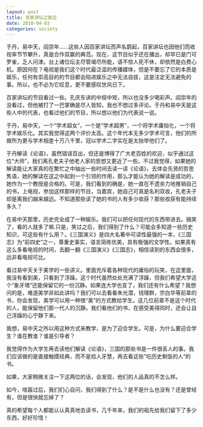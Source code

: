 ```yaml
---
layout: post
title: 百家讲坛之我见
date: 2010-04-03
categories: society
---
```

于丹，易中天，阎崇年……这些人因百家讲坛而声名鹊起，百家讲坛也因他们而收视率节节攀升，真是合作双赢的典范。现在，这节目似乎还在播出，却早已是门可罗雀，乏人问津。台上诸位坛主尽管竭尽所能，语不惊人死不休，却依然是白费心机。原因何在？电视是我们这个时代最泛滥的传播媒体，但是不要忘了它的本质是娱乐，任何有崇高目的的节目都会陷进娱乐之中无法自拔，这是注定无法避免的事。所以，也不必为它叹息，更不要感叹世风日下。


百家讲坛的节目看过一些。孔庆东讲的中规中矩，所以也没多少喝彩声。阎崇年的没看过，但他被打了一巴掌确是尽人皆知，我也不想过多评论。于丹和易中天是这些人中的代表，也看过他们的节目，所以想以他们为代表说一说。

于丹，易中天，一个“学术超女”，一个是“学术超男”，一个将学术庸俗化，一个将学术娱乐化。其实我觉得这两个评价太高。这个年代本无多少学术可言，他们的所做所为更与学术相差十万八千里，冠以学术二字实在是太抬举他们了。

于丹解读《论语》，虽然错误百出，但还是博得了广大老百姓的欢迎，似乎通过这位“大师”，我们离孔老夫子他老人家的思想又更近了一些。不过我觉得，如果她的解读能让大家真的在繁忙之中抽出一些时间去读一读《论语》，去体会先贤的哲思隽语，她的解读在这之中起到一个引领的作用，那么才能认为她的解读是成功的，她作为一个教授是合格的。可是，我们看到的确是，她一直在不遗余力地推销自己的书，上电视，参加这样那样的节目，当嘉宾，她自己可真是名利双收，孔老夫子却是离我们越来越远。不知道那些读了她的书的人有多少收获？那些收获有能持续多久？

在易中天那里，历史完全成了一种娱乐。我们可以把任何现代的东西带进去。搞笑了，看的人就多了嘛.只是，笑过之后，我们得到了什么？可能会多知道一些历史知识，可这些有什么用？。《三国演义》是四大名著中可读性最强的一本，《三国志》为“前四史”之一，尊重史事实，语言简练优美，具有极强的文学性。如果真有这么多看电视的时间，去翻一翻《三国演义》《三国志》，相信读到的东西会很多，远非看电视可比。

看过易中天关于美学的一些讲义。里面充斥着各种现代的庸俗的玩笑，在这里面，我没有看到美，只看到了浮躁。这个时代虽然处处充满了浮躁，但我们希望大学这个“象牙塔”还能保留它的一份沉静。如果连大学也变了，我们还有什么希望？我想问的是，难道美学非如此讲吗？我们可以去看看朱光潜，钱理群，宗白华等前辈的书，你会发现，美学可以用一种很“美”的方式教给学生。这几位前辈不是这个时代的人，能保留他们那一代人的沉静。我们看他们的书，在感受美得同时，还会让自己浮躁的心宁静下来。

我想，易中天之所以用这种方式来教学，是为了迎合学生。可是，为什么要迎合学生？谁在教谁？谁是引导者？

我觉得作为大学生再去读他们解读《论语》，三国的那些书是一件很丢人的事。我们应该做的是直接触摸经典，而不是拾人牙慧，再去看这些”吃历史剩饭的人“的书。

如果，大家稍微关注一下这两位的话，会发现，他们的人品真的不怎么样。

如今，喧嚣过后，我们扪心自问，我们得到了什么？是不是什么也没有？还是曾经有，但是很快就忘掉了？

真的希望每个人都能认认真真地去读书，几千年来，我们的祖先给我们留下了多少东西，好好珍惜！

 

 
